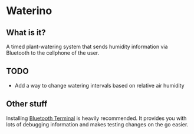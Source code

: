 # Waterino

## What is it?
A timed plant-watering system that sends humidity information via Bluetooth to the cellphone of the user.

## TODO
* Add a way to change watering intervals based on relative air humidity

## Other stuff
Installing [Bluetooth Terminal](https://play.google.com/store/apps/details?id=Qwerty.BluetoothTerminal&hl=en) is heavily recommended. It provides you with lots of debugging information and makes testing changes on the go easier.
